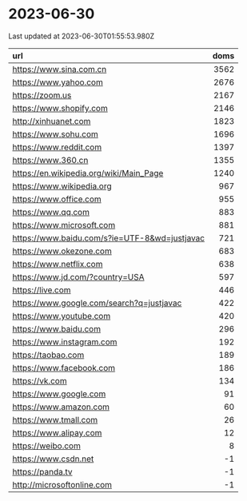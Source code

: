 # 2023-06-30

<!-- BEGIN -->
Last updated at 2023-06-30T01:55:53.980Z

url | doms
:- | -:
https://www.sina.com.cn | 3562
https://www.yahoo.com | 2676
https://zoom.us | 2167
https://www.shopify.com | 2146
http://xinhuanet.com | 1823
https://www.sohu.com | 1696
https://www.reddit.com | 1397
https://www.360.cn | 1355
https://en.wikipedia.org/wiki/Main_Page | 1240
https://www.wikipedia.org | 967
https://www.office.com | 955
https://www.qq.com | 883
https://www.microsoft.com | 881
https://www.baidu.com/s?ie=UTF-8&wd=justjavac | 721
https://www.okezone.com | 683
https://www.netflix.com | 638
https://www.jd.com/?country=USA | 597
https://live.com | 446
https://www.google.com/search?q=justjavac | 422
https://www.youtube.com | 420
https://www.baidu.com | 296
https://www.instagram.com | 192
https://taobao.com | 189
https://www.facebook.com | 186
https://vk.com | 134
https://www.google.com | 91
https://www.amazon.com | 60
https://www.tmall.com | 26
https://www.alipay.com | 12
https://weibo.com | 8
https://www.csdn.net | -1
https://panda.tv | -1
http://microsoftonline.com | -1
<!-- END -->
